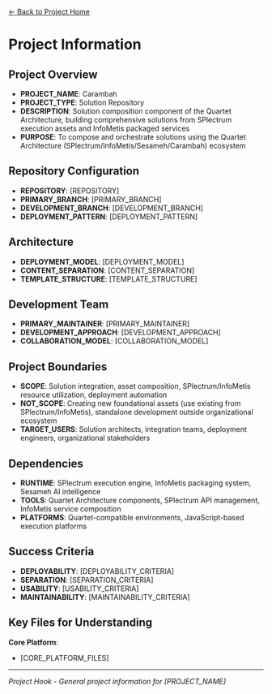 [← Back to Project Home](../../../README.md)

# Project Information

## Project Overview
- **PROJECT_NAME**: Carambah
- **PROJECT_TYPE**: Solution Repository
- **DESCRIPTION**: Solution composition component of the Quartet Architecture, building comprehensive solutions from SPlectrum execution assets and InfoMetis packaged services
- **PURPOSE**: To compose and orchestrate solutions using the Quartet Architecture (SPlectrum/InfoMetis/Sesameh/Carambah) ecosystem

## Repository Configuration
- **REPOSITORY**: [REPOSITORY]
- **PRIMARY_BRANCH**: [PRIMARY_BRANCH]
- **DEVELOPMENT_BRANCH**: [DEVELOPMENT_BRANCH]
- **DEPLOYMENT_PATTERN**: [DEPLOYMENT_PATTERN]

## Architecture
- **DEPLOYMENT_MODEL**: [DEPLOYMENT_MODEL]
- **CONTENT_SEPARATION**: [CONTENT_SEPARATION]
- **TEMPLATE_STRUCTURE**: [TEMPLATE_STRUCTURE]

## Development Team
- **PRIMARY_MAINTAINER**: [PRIMARY_MAINTAINER]
- **DEVELOPMENT_APPROACH**: [DEVELOPMENT_APPROACH]
- **COLLABORATION_MODEL**: [COLLABORATION_MODEL]

## Project Boundaries
- **SCOPE**: Solution integration, asset composition, SPlectrum/InfoMetis resource utilization, deployment automation
- **NOT_SCOPE**: Creating new foundational assets (use existing from SPlectrum/InfoMetis), standalone development outside organizational ecosystem
- **TARGET_USERS**: Solution architects, integration teams, deployment engineers, organizational stakeholders

## Dependencies
- **RUNTIME**: SPlectrum execution engine, InfoMetis packaging system, Sesameh AI intelligence
- **TOOLS**: Quartet Architecture components, SPlectrum API management, InfoMetis service composition
- **PLATFORMS**: Quartet-compatible environments, JavaScript-based execution platforms

## Success Criteria
- **DEPLOYABILITY**: [DEPLOYABILITY_CRITERIA]
- **SEPARATION**: [SEPARATION_CRITERIA]
- **USABILITY**: [USABILITY_CRITERIA]
- **MAINTAINABILITY**: [MAINTAINABILITY_CRITERIA]

## Key Files for Understanding

**Core Platform**:
- [CORE_PLATFORM_FILES]

---

*Project Hook - General project information for [PROJECT_NAME]*